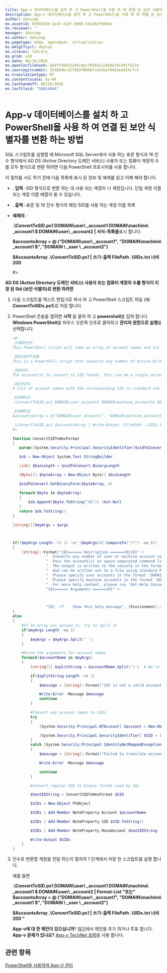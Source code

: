 ```yaml
---
title: App-v 데이터베이스를 설치 하 고 PowerShell을 사용 하 여 연결 된 보안 식별자를 변환 하는 방법
description: App-v 데이터베이스를 설치 하 고 PowerShell을 사용 하 여 연결 된 보안 식별자를 변환 하는 방법
author: dansimp
ms.assetid: 9399342b-1ea7-41df-b988-33e302f9debe
ms.reviewer: ''
manager: dansimp
ms.author: dansimp
ms.pagetype: mdop, appcompat, virtualization
ms.mktglfcycl: deploy
ms.sitesec: library
ms.prod: w10
ms.date: 06/16/2016
ms.openlocfilehash: bb4ff48a532d4c9ec7035421c6e8e7dcd41f5214
ms.sourcegitcommit: 354664bc527d93f80687cd2eba70d1eea024c7c3
ms.translationtype: MT
ms.contentlocale: ko-KR
ms.lasthandoff: 06/26/2020
ms.locfileid: "10814044"
---
```

# App-v 데이터베이스를 설치 하 고 PowerShell을 사용 하 여 연결 된 보안 식별자를 변환 하는 방법


SQL 스크립트를 실행할 때 Microsoft SQL Server에서 사용 하는 표준 형식과 16 진수 형식에서 AD DS (Active Directory 도메인 서비스) 사용자 또는 컴퓨터 계정의 수를 모두 형식으로 변환 하려면 다음 PowerShell 프로시저를 사용 합니다.

이 절차를 시도 하기 전에 다음 목록에 표시 된 정보 및 예제를 읽고 이해 해야 합니다.

-   **. 입력** -SID 형식으로 변환 하는 데 사용 되는 계정이 나 계정입니다. 단일 계정 이름 또는 계정 이름 배열이 될 수 있습니다.

-   **. 출력** -표준 및 16 진수 형식의 해당 SID를 사용 하는 계정 이름 목록

-   **예제의** -

    **.\\ConvertToSID.ps1 DOMAIN\\user\ _account1 DOMAIN\\machine\ _account1 $ DOMAIN\\user\ _account2 | 서식-목록을**표시 합니다.

    **$accountsArray = @ ("DOMAIN\\user\ _account1", "DOMAIN\\machine\ _account1 $", "DOMAIN \ _user \ _account2")**

    **$AccountsArray .\\ConvertToSID.ps1 | 쓰기-출력 FilePath .\\SIDs.txt 너비 200**

    \#&gt;

**AD DS (Active Directory 도메인 서비스) 사용자 또는 컴퓨터 계정의 수를 형식이 지정 된 Sid (보안 식별자)로 변환 하려면**

1. 다음 스크립트를 텍스트 편집기로 복사 하 고 PowerShell 스크립트 파일 (예: **ConvertToSIDs.ps1**)로 저장 합니다.

2. PowerShell 콘솔을 열려면 **시작** 을 클릭 하 고 **powershell**을 입력 합니다. **Windows PowerShell**을 마우스 오른쪽 단추로 클릭하고 **관리자 권한으로 실행**을 선택합니다.

   ```powershell
   <#
   .SYNOPSIS
   This PowerShell script will take an array of account names and try to convert each of them to the corresponding SID in standard and hexadecimal formats.

   .DESCRIPTION
   This is a PowerShell script that converts any number of Active Directory (AD) user or machine accounts into formatted Security Identifiers (SIDs) both in the standard format and in the hexadecimal format used by SQL server when running SQL scripts.

   .INPUTS
   The account(s) to convert to SID format. This can be a single account name or an array of account names. Please see examples below.

   .OUTPUTS
   A list of account names with the corresponding SID in standard and hexadecimal formats

   .EXAMPLE
   .\ConvertToSID.ps1 DOMAIN\user_account1 DOMAIN\machine_account1$ DOMAIN\user_account2 | Format-List

   .EXAMPLE
   $accountsArray = @("DOMAIN\user_account1", "DOMAIN\machine_account1$", "DOMAIN_user_account2")

   .\ConvertToSID.ps1 $accountsArray | Write-Output -FilePath .\SIDs.txt -Width 200
   #>

   function ConvertSIDToHexFormat
   {
      param([System.Security.Principal.SecurityIdentifier]$sidToConvert)

      $sb = New-Object System.Text.StringBuilder

      [int] $binLength = $sidToConvert.BinaryLength

      [Byte[]] $byteArray = New-Object Byte[] $binLength

      $sidToConvert.GetBinaryForm($byteArray, 0)

      foreach($byte in $byteArray)
      {
          $sb.Append($byte.ToString("X2")) |Out-Null
      }
      return $sb.ToString()
   }

   [string[]]$myArgs = $args



   if(($myArgs.Length -lt 1) -or ($myArgs[0].CompareTo("/?") -eq 0))
   {
       [string]::Format("{0}====== Description ======{0}{0}" +
                  "  Converts any number of user or machine account names to string and hexadecimal SIDs.{0}" +
                  "  Pass the account(s) as space separated command line parameters. (For example 'ConvertToSID.exe DOMAIN\\Account1 DOMAIN\\Account2 ...'){0}" +
                  "  The output is written to the console in the format 'Account name    SID as string   SID as hexadecimal'{0}" +
                  "  And can be written out to a file using standard PowerShell redirection{0}" +
                  "  Please specify user accounts in the format 'DOMAIN\username'{0}" +
                  "  Please specify machine accounts in the format 'DOMAIN\machinename$'{0}" +
                  "  For more help content, please run 'Get-Help ConvertToSID.ps1'{0}" +
                  "{0}====== Arguments ======{0}" +



                  "{0}  /?    Show this help message", [Environment]::NewLine)
   }
   else
   {
       #If an array was passed in, try to split it
       if($myArgs.Length -eq 1)
       {
           $myArgs = $myArgs.Split(' ')
       }

       #Parse the arguments for account names
       foreach($accountName in $myArgs)
       {
           [string[]] $splitString = $accountName.Split('\')  # We're looking for the format "DOMAIN\Account" so anything that does not match, we reject

           if($splitString.Length -ne 2)
           {
               $message = [string]::Format("{0} is not a valid account name. Expected format 'Domain\username' for user accounts or 'DOMAIN\machinename$' for machine accounts.", $accountName)

               Write-Error -Message $message
               continue
           }

           #Convert any account names to SIDs
           try
           {
               [System.Security.Principal.NTAccount] $account = New-Object System.Security.Principal.NTAccount($splitString[0], $splitString[1])

               [System.Security.Principal.SecurityIdentifier] $SID = [System.Security.Principal.SecurityIdentifier]($account.Translate([System.Security.Principal.SecurityIdentifier]))
           }
           catch [System.Security.Principal.IdentityNotMappedException]
           {
               $message = [string]::Format("Failed to translate account object '{0}' to a SID. Please verify that this is a valid user or machine account.", $account.ToString())

               Write-Error -Message $message

               continue
           }

           #Convert regular SID to binary format used by SQL

           $hexSIDString = ConvertSIDToHexFormat $SID

           $SIDs = New-Object PSObject

           $SIDs | Add-Member NoteProperty Account $accountName

           $SIDs | Add-Member NoteProperty SID $SID.ToString()

           $SIDs | Add-Member NoteProperty Hexadecimal $hexSIDString

           Write-Output $SIDs
       }
   }
   ```

3. 인수로 변환할 계정을 전달 하는이 절차의 1 단계에서 저장 한 스크립트를 실행 합니다.

   예를 들면

   **.\\ConvertToSID.ps1 DOMAIN\\user\ _account1 DOMAIN\\machine\ _account1 $ DOMAIN\\user\ _account2 | Format-List "또는" $accountsArray = @ ("DOMAIN\\user\ _account1", "DOMAIN\\machine\ _account1 $", "DOMAIN \ _user \ _account2")**

   **$AccountsArray .\\ConvertToSID.ps1 | 쓰기-출력 FilePath .\\SIDs.txt 너비 200 "**

   **App-v에 대 한 제안이 있으십니까**? [여기](http://appv.uservoice.com/forums/280448-microsoft-application-virtualization)에서 제안을 추가 하거나 투표 합니다. **App-v 문제가 있나요?** [App-v TechNet 포럼](https://social.technet.microsoft.com/Forums/home?forum=mdopappv)을 사용 합니다.

## 관련 항목


[PowerShell을 사용하여 App-V 관리](administering-app-v-by-using-powershell.md)
